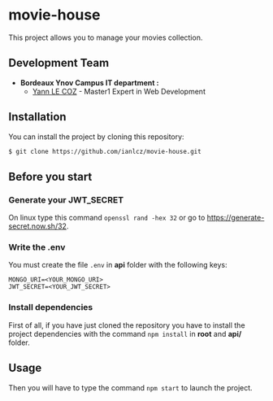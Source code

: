 # movie-house

This project allows you to manage your movies collection.

## Development Team

- **Bordeaux Ynov Campus IT department :**
  - [Yann LE COZ](https://github.com/ianlcz) - Master1 Expert in Web Development

## Installation

You can install the project by cloning this repository:

```sh
$ git clone https://github.com/ianlcz/movie-house.git
```

## Before you start

### Generate your JWT_SECRET

On linux type this command `openssl rand -hex 32` or go to https://generate-secret.now.sh/32.

### Write the .env

You must create the file `.env` in **api** folder with the following keys:

```
MONGO_URI=<YOUR_MONGO_URI>
JWT_SECRET=<YOUR_JWT_SECRET>
```

### Install dependencies

First of all, if you have just cloned the repository you have to install the project dependencies with the command `npm install` in **root** and **api/** folder.

## Usage

Then you will have to type the command `npm start` to launch the project.
